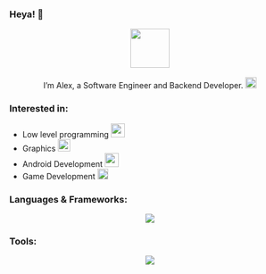 ### Heya! 👋
<p align="center">
  <img src="https://user-images.githubusercontent.com/5679180/79618120-0daffb80-80be-11ea-819e-d2b0fa904d07.gif" width="70" height="70" />
  <br><br>
    I’m Alex, a Software Engineer and Backend Developer.
    <img src="https://emojis.slackmojis.com/emojis/images/1618243963/29770/pichu_fast.gif?1618243963" width="20"/>
</p>

### Interested in:

- Low level programming <img src="https://emojis.slackmojis.com/emojis/images/1619792438/34582/computer-chip.png?1619792438" width="25"/>
- Graphics <img src="https://emojis.slackmojis.com/emojis/images/1586459340/8574/3d-origin.png?1586459340" width="22"/>
- Android Development <img src="https://emojis.slackmojis.com/emojis/images/1583181174/7947/android10.png?1583181174" width="25"/>
- Game Development <img src="https://emojis.slackmojis.com/emojis/images/1618821631/31779/gameboy.gif?1618821631" width="19"/>

### Languages & Frameworks:

<p align="center">
  <a href="https://skillicons.dev">
    <img src="https://skillicons.dev/icons?i=c,cpp,cs,java,rust,js,ruby,bash,actix,qt,dotnet,spring,html,css,bots" />
  </a>
</p>

### Tools:

<p align="center">
  <a href="https://skillicons.dev">
    <img src="https://skillicons.dev/icons?i=debian,vscode,androidstudio,unity,redhat,git,github,postman,idea" />
  </a>
</p>

